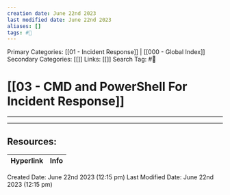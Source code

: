 ```yaml
---
creation date: June 22nd 2023
last modified date: June 22nd 2023
aliases: []
tags: #📖
---
```


Primary Categories: [[01 - Incident Response]] | [[000 - Global Index]] 
Secondary Categories: [[]] 
Links: [[]] 
Search Tag: #📖  

# [[03 - CMD and PowerShell For Incident Response]]  
---




___

## Resources:

| Hyperlink | Info |
| --------- | ---- |


Created Date: June 22nd 2023 (12:15 pm) 
Last Modified Date: June 22nd 2023 (12:15 pm)
